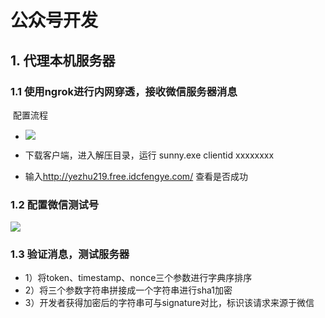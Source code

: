 # 公众号开发

## 1. 代理本机服务器

### 1.1  使用ngrok进行内网穿透，接收微信服务器消息

​        配置流程

- ![](D:\knowledge-point\node\imgs\ngrok.png)

- 下载客户端，进入解压目录，运行 sunny.exe clientid  xxxxxxxx
- 输入<http://yezhu219.free.idcfengye.com/>   查看是否成功

### 1.2 配置微信测试号

![](D:\knowledge-point\node\imgs\wechat.png)

### 1.3 验证消息，测试服务器

- 1）将token、timestamp、nonce三个参数进行字典序排序
-  2）将三个参数字符串拼接成一个字符串进行sha1加密 
- 3）开发者获得加密后的字符串可与signature对比，标识该请求来源于微信